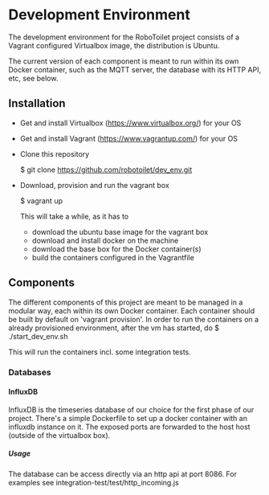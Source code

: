 Development Environment
=======================
The development environment for the RoboToilet project consists of a Vagrant
configured Virtualbox image, the distribution is Ubuntu.

The current version of each component is meant to run within its own Docker
container, such as the MQTT server, the database with its HTTP API, etc, see
below.

Installation
------------
* Get and install Virtualbox (https://www.virtualbox.org/) for your OS
* Get and install Vagrant (https://www.vagrantup.com/) for your OS
* Clone this repository

    $ git clone https://github.com/robotoilet/dev_env.git

* Download, provision and run the vagrant box

    $ vagrant up

  This will take a while, as it has to 
    - download the ubuntu base image for the vagrant box
    - download and install docker on the machine
    - download the base box for the Docker container(s)
    - build the containers configured in the Vagrantfile

Components
----------
The different components of this project are meant to be managed in a modular
way, each within its own Docker container. Each container should be built by
default on 'vagrant provision'. In order to run the containers on a already
provisioned environment, after the vm has started, do
  $ ./start_dev_env.sh

This will run the containers incl. some integration tests.

### Databases
#### InfluxDB
InfluxDB is the timeseries database of our choice for the first phase of our
project. There's a simple Dockerfile to set up a docker container with an
influxdb instance on it. The exposed ports are forwarded to the host host
(outside of the virtualbox box).
##### Usage
The database can be access directly via an http api at port 8086.
For examples see integration-test/test/http_incoming.js
